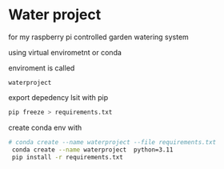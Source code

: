 # Water project
for my raspberry pi controlled garden watering system

using virtual envirometnt or conda

enviroment is called

`waterproject`

export depedency lsit with pip
```bash
pip freeze > requirements.txt
```

create conda env with 
```bash
# conda create --name waterproject --file requirements.txt
 conda create --name waterproject  python=3.11
 pip install -r requirements.txt
```